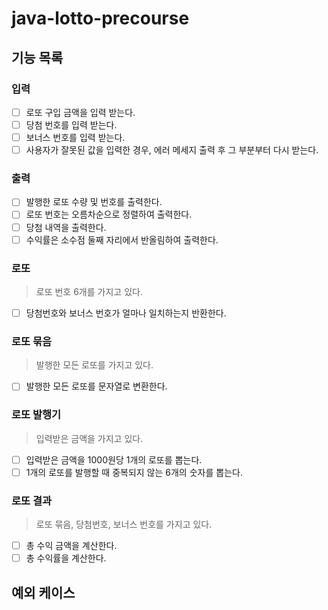 # java-lotto-precourse
## 기능 목록

### 입력
- [ ] 로또 구입 금액을 입력 받는다.
- [ ] 당첨 번호를 입력 받는다.
- [ ] 보너스 번호를 입력 받는다.
- [ ] 사용자가 잘못된 값을 입력한 경우, 에러 메세지 출력 후 그 부분부터 다시 받는다.

### 출력
- [ ] 발행한 로또 수량 및 번호를 출력한다.
- [ ] 로또 번호는 오름차순으로 정렬하여 출력한다.
- [ ] 당첨 내역을 출력한다.
- [ ] 수익률은 소수점 둘째 자리에서 반올림하여 출력한다.

### 로또
> 로또 번호 6개를 가지고 있다.
- [ ] 당첨번호와 보너스 번호가 얼마나 일치하는지 반환한다.

### 로또 묶음
> 발행한 모든 로또를 가지고 있다.
- [ ] 발행한 모든 로또를 문자열로 변환한다.

### 로또 발행기
> 입력받은 금액을 가지고 있다.
- [ ] 입력받은 금액을 1000원당 1개의 로또를 뽑는다.
- [ ] 1개의 로또를 발행할 때 중복되지 않는 6개의 숫자를 뽑는다.

### 로또 결과
> 로또 묶음, 당첨번호, 보너스 번호를 가지고 있다.
- [ ] 총 수익 금액을 계산한다.
- [ ] 총 수익률을 계산한다.

## 예외 케이스
